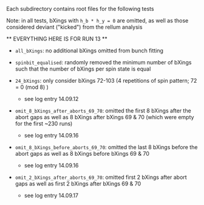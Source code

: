 Each subdirectory contains root files for the following tests

Note: in all tests, bXings with `h_b * h_y = 0` are omitted, as well as those 
considered deviant ("kicked") from the rellum analysis

** EVERYTHING HERE IS FOR RUN 13 **

- `all_bXings`: no additional bXings omitted from bunch fitting

- `spinbit_equalised`: randomly removed the minimum number of bXings such that the 
  number of bXings per spin state is equal

- `24_bXings`: only consider bXings 72-103 (4 repetitions of spin pattern; 72 = 0 (mod 8) )
  - see log entry 14.09.12

- `omit_8_bXings_after_aborts_69_70`: omitted the first 8 bXings after the abort gaps as well
  as 8 bXings after bXings 69 & 70 (which were empty for the first ~230 runs)
  - see log entry 14.09.16

- `omit_8_bXings_before_aborts_69_70`: omitted the last 8 bXings before the abort gaps as well 
  as 8 bXings before bXings 69 & 70
  - see log entry 14.09.16

- `omit_2_bXings_after_aborts_69_70`: omitted first 2 bXings after abort gaps as well as 
  first 2 bXings after bXings 69 & 70
  - see log entry 14.09.17
